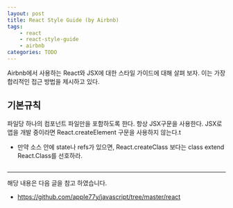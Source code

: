 ```yaml
---
layout: post
title: React Style Guide (by Airbnb)
tags:
    - react
    - react-style-guide
    - airbnb
categories: TODO
---
```


Airbnb에서 사용하는 React와 JSX에 대한 스타일 가이드에 대해 살펴 보자. 이는 가장 합리적인 접근 방법을 제시하고 있다.

## 기본규칙
파일당 하나의 컴포넌트 파일만을 포함하도록 한다. 항상 JSX구문을 사용한다. JSX로 앱을 개발 중이라면 React.createElement 구문을 사용하지 않는다.t

- 만약 소스 안에 state나 refs가 있으면, React.createClass 보다는 class extend React.Class를 선호하라.

```js

```









----
해당 내용은 다음 글을 참고 하였습니다.
- https://github.com/apple77y/javascript/tree/master/react
